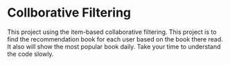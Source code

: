 # Collborative Filtering

This project using the item-based collaborative filtering. This project is to find the recommendation book for each user based on the book there read. It also will show the most popular book daily. Take your time to understand the code slowly.
